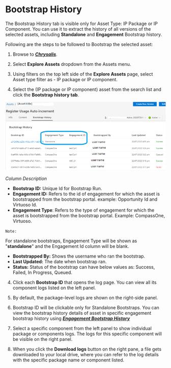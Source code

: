 # Bootstrap History


The Bootstrap History tab is visible only for Asset Type: IP Package or IP Component. You can use it to extract the history of all versions of the selected assets, including **Standalone** and **Engagement** Bootstrap history.

Following are the steps to be followed to Bootstrap the selected asset:

1. Browse to [**_Chrysalis_**](https://aka.ms/Chrysalis/).

2. Select **Explore Assets** dropdown from the Assets menu.

2. Using filters on the top left side of the **Explore Assets** page, select Asset type filter as - IP package or IP component.

3. Select the (IP package or IP component) asset from the search list and click the **Bootstrap history tab**.

![veredit9.png](/attachments/veredit9-76873003-fbb3-45d8-9d9e-4004e0d7ecbf.png)

_Column Description_ 

- **Bootstrap ID:** Unique Id for Bootstrap Run.
- **Engagement ID:** Refers to the id of engagement for which the asset is bootstrapped from the bootstrap portal. example: Opportunity Id and Virtuoso Id.
- **Engagement Type**: Refers to the type of engagement for which the asset is bootstrapped from the bootstrap portal. Example: CompassOne, Virtuoso.

`Note:` 

For standalone bootstraps, Engagement Type will be shown as "**standalone**" and the Engagement Id column will be blank.

- **Bootstrapped By:** Shows the username who ran the bootstrap.
- **Last Updated:** The date when bootstrap ran.
- **Status:** Status of the bootstrap can have below values as: 
Success, Failed, In Progress, Queued.

4. Click each **Bootstrap ID** that opens the log page. You can view all its component logs listed on the left panel. 

5. By default, the package-level logs are shown on the right-side panel.
 
6. Bootstrap ID will be clickable only for Standalone Bootstraps. You can view the bootstrap history details of asset in specific engagement bootstrap history using [**_Engagement Bootstrap History_**](/Using-Chrysalis/Bootstrap-IP/Bootstrap-History)

7. Select a specific component from the left panel to show individual package or components logs. The logs for this specific component will be visible on the right panel.

8. When you click the **Download logs** button on the right pane, a file gets downloaded to your local drive, where you can refer to the log details with the specific package name or component listed.
</br>
</br>
</br>
